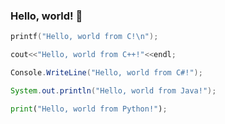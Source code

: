 ### Hello, world! 👋  

```C
printf("Hello, world from C!\n");
```

```C++
cout<<"Hello, world from C++!"<<endl;
```

```C#
Console.WriteLine("Hello, world from C#!");
```

```Java
System.out.println("Hello, world from Java!");
```

```Python
print("Hello, world from Python!");
```


<!--
**YeeTone/YeeTone** is a ✨ _special_ ✨ repository because its `README.md` (this file) appears on your GitHub profile.

Here are some ideas to get you started:

- 🔭 I’m currently working on ...
- 🌱 I’m currently learning ...
- 👯 I’m looking to collaborate on ...
- 🤔 I’m looking for help with ...
- 💬 Ask me about ...
- 📫 How to reach me: ...
- 😄 Pronouns: ...
- ⚡ Fun fact: ...
-->
